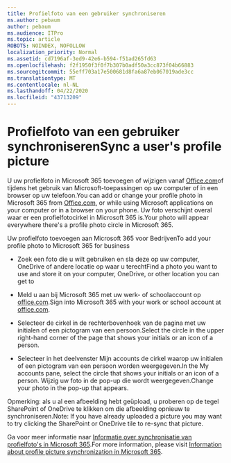 ```yaml
---
title: Profielfoto van een gebruiker synchroniseren
ms.author: pebaum
author: pebaum
ms.audience: ITPro
ms.topic: article
ROBOTS: NOINDEX, NOFOLLOW
localization_priority: Normal
ms.assetid: cd7196af-3ed9-42e6-b594-f51ad265fd63
ms.openlocfilehash: f2f1950f3f0f7b307b0adf50a3cc873f04b66883
ms.sourcegitcommit: 55eff703a17e500681d8fa6a87eb067019ade3cc
ms.translationtype: MT
ms.contentlocale: nl-NL
ms.lasthandoff: 04/22/2020
ms.locfileid: "43713209"
---
```

# <a name="sync-a-users-profile-picture"></a><span data-ttu-id="b8041-102">Profielfoto van een gebruiker synchroniseren</span><span class="sxs-lookup"><span data-stu-id="b8041-102">Sync a user's profile picture</span></span>

<span data-ttu-id="b8041-103">U uw profielfoto in Microsoft 365 toevoegen of wijzigen vanaf [Office.com](https://www.office.com)of tijdens het gebruik van Microsoft-toepassingen op uw computer of in een browser op uw telefoon.</span><span class="sxs-lookup"><span data-stu-id="b8041-103">You can add or change your profile photo in Microsoft 365 from [Office.com](https://www.office.com), or while using Microsoft applications on your computer or in a browser on your phone.</span></span> <span data-ttu-id="b8041-104">Uw foto verschijnt overal waar er een profielfotocirkel in Microsoft 365 is.</span><span class="sxs-lookup"><span data-stu-id="b8041-104">Your photo will appear everywhere there's a profile photo circle in Microsoft 365.</span></span>

<span data-ttu-id="b8041-105">Uw profielfoto toevoegen aan Microsoft 365 voor Bedrijven</span><span class="sxs-lookup"><span data-stu-id="b8041-105">To add your profile photo to Microsoft 365 for business</span></span>

- <span data-ttu-id="b8041-106">Zoek een foto die u wilt gebruiken en sla deze op uw computer, OneDrive of andere locatie op waar u terecht</span><span class="sxs-lookup"><span data-stu-id="b8041-106">Find a photo you want to use and store it on your computer, OneDrive, or other location you can get to</span></span>

- <span data-ttu-id="b8041-107">Meld u aan bij Microsoft 365 met uw werk- of schoolaccount op [office.com](https://www.office.com).</span><span class="sxs-lookup"><span data-stu-id="b8041-107">Sign into Microsoft 365 with your work or school account at [office.com](https://www.office.com).</span></span>

- <span data-ttu-id="b8041-108">Selecteer de cirkel in de rechterbovenhoek van de pagina met uw initialen of een pictogram van een persoon.</span><span class="sxs-lookup"><span data-stu-id="b8041-108">Select the circle in the upper right-hand corner of the page that shows your initials or an icon of a person.</span></span>

- <span data-ttu-id="b8041-109">Selecteer in het deelvenster Mijn accounts de cirkel waarop uw initialen of een pictogram van een persoon worden weergegeven.</span><span class="sxs-lookup"><span data-stu-id="b8041-109">In the My accounts pane, select the circle that shows your initials or an icon of a person.</span></span> <span data-ttu-id="b8041-110">Wijzig uw foto in de pop-up die wordt weergegeven.</span><span class="sxs-lookup"><span data-stu-id="b8041-110">Change your photo in the pop-up that appears.</span></span>

<span data-ttu-id="b8041-111">Opmerking: als u al een afbeelding hebt geüpload, u proberen op de tegel SharePoint of OneDrive te klikken om die afbeelding opnieuw te synchroniseren.</span><span class="sxs-lookup"><span data-stu-id="b8041-111">Note: If you have already uploaded a picture you may want to try clicking the SharePoint or OneDrive tile to re-sync that picture.</span></span>

<span data-ttu-id="b8041-112">Ga voor meer informatie naar [Informatie over synchronisatie van profielfoto's in Microsoft 365](https://support.office.com/article/information-about-profile-picture-synchronization-in-office-365-20594d76-d054-4af4-a660-401133e3d48a).</span><span class="sxs-lookup"><span data-stu-id="b8041-112">For more information, please visit [Information about profile picture synchronization in Microsoft 365](https://support.office.com/article/information-about-profile-picture-synchronization-in-office-365-20594d76-d054-4af4-a660-401133e3d48a).</span></span>
